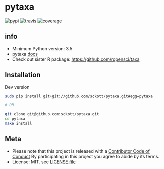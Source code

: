pytaxa
======

[![pypi](https://img.shields.io/pypi/v/pytaxa.svg)](https://pypi.python.org/pypi/pytaxa)
[![travis](https://travis-ci.org/sckott/pytaxa.svg?branch=master)](https://travis-ci.org/sckott/pytaxa)
[![coverage](https://codecov.io/gh/sckott/pytaxa/branch/master/graph/badge.svg)](https://codecov.io/gh/sckott/pytaxa)

## info

* Minimum Python version: 3.5
* pytaxa [docs](https://focused-neumann-123664.netlify.com/)
* Check out sister R package: <https://github.com/ropensci/taxa>


## Installation

Dev version

```sh
sudo pip install git+git://github.com/sckott/pytaxa.git#egg=pytaxa

# OR

git clone git@github.com:sckott/pytaxa.git
cd pytaxa
make install
```

## Meta

* Please note that this project is released with a [Contributor Code of Conduct](https://github.com/sckott/pytaxa/blob/master/CODE_OF_CONDUCT.md) By participating in this project you agree to abide by its terms.
* License: MIT. see [LICENSE file](https://github.com/sckott/pytaxa/blob/master/LICENSE)
